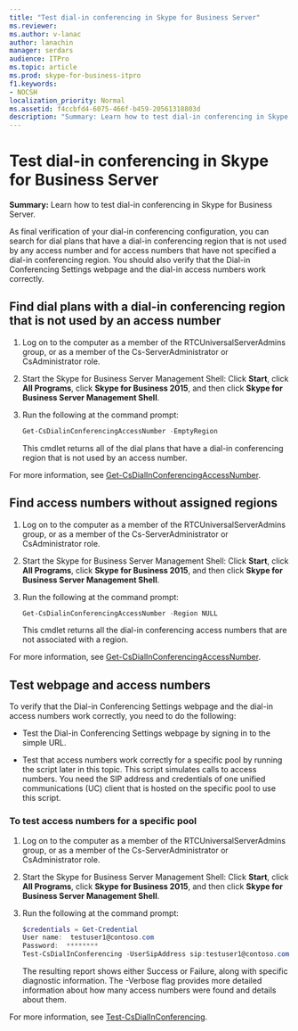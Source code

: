 ```yaml
---
title: "Test dial-in conferencing in Skype for Business Server"
ms.reviewer: 
ms.author: v-lanac
author: lanachin
manager: serdars
audience: ITPro
ms.topic: article
ms.prod: skype-for-business-itpro
f1.keywords:
- NOCSH
localization_priority: Normal
ms.assetid: f4ccbfd4-6075-466f-b459-20561318803d
description: "Summary: Learn how to test dial-in conferencing in Skype for Business Server."
---
```


# Test dial-in conferencing in Skype for Business Server
 
**Summary:** Learn how to test dial-in conferencing in Skype for Business Server.
  
As final verification of your dial-in conferencing configuration, you can search for dial plans that have a dial-in conferencing region that is not used by any access number and for access numbers that have not specified a dial-in conferencing region. You should also verify that the Dial-in Conferencing Settings webpage and the dial-in access numbers work correctly.
  
## Find dial plans with a dial-in conferencing region that is not used by an access number

1. Log on to the computer as a member of the RTCUniversalServerAdmins group, or as a member of the Cs-ServerAdministrator or CsAdministrator role.
    
2. Start the Skype for Business Server Management Shell: Click **Start**, click **All Programs**, click **Skype for Business 2015**, and then click **Skype for Business Server Management Shell**.
    
3. Run the following at the command prompt:
    
   ```PowerShell
   Get-CsDialinConferencingAccessNumber -EmptyRegion
   ```

    This cmdlet returns all of the dial plans that have a dial-in conferencing region that is not used by an access number.
    
For more information, see [Get-CsDialInConferencingAccessNumber](https://docs.microsoft.com/powershell/module/skype/get-csdialinconferencingaccessnumber?view=skype-ps).
  
## Find access numbers without assigned regions

1. Log on to the computer as a member of the RTCUniversalServerAdmins group, or as a member of the Cs-ServerAdministrator or CsAdministrator role.
    
2. Start the Skype for Business Server Management Shell: Click **Start**, click **All Programs**, click **Skype for Business 2015**, and then click **Skype for Business Server Management Shell**.
    
3. Run the following at the command prompt:
    
   ```PowerShell
   Get-CsDialinConferencingAccessNumber -Region NULL
   ```

    This cmdlet returns all the dial-in conferencing access numbers that are not associated with a region.
    
For more information, see [Get-CsDialInConferencingAccessNumber](https://docs.microsoft.com/powershell/module/skype/get-csdialinconferencingaccessnumber?view=skype-ps).
  
## Test webpage and access numbers

To verify that the Dial-in Conferencing Settings webpage and the dial-in access numbers work correctly, you need to do the following:
  
- Test the Dial-in Conferencing Settings webpage by signing in to the simple URL.
    
- Test that access numbers work correctly for a specific pool by running the script later in this topic. This script simulates calls to access numbers. You need the SIP address and credentials of one unified communications (UC) client that is hosted on the specific pool to use this script.
    
### To test access numbers for a specific pool

1. Log on to the computer as a member of the RTCUniversalServerAdmins group, or as a member of the Cs-ServerAdministrator or CsAdministrator role.
    
2. Start the Skype for Business Server Management Shell: Click **Start**, click **All Programs**, click **Skype for Business 2015**, and then click **Skype for Business Server Management Shell**.
    
3. Run the following at the command prompt:
    
   ```PowerShell
   $credentials = Get-Credential
   User name:  testuser1@contoso.com
   Password:  ********
   Test-CsDialInConferencing -UserSipAddress sip:testuser1@contoso.com -UserCredential $credentials -TargetFqdn <serverName>.<domainName>.com -Verbose
   ```

    The resulting report shows either Success or Failure, along with specific diagnostic information. The -Verbose flag provides more detailed information about how many access numbers were found and details about them.
    
For more information, see [Test-CsDialInConferencing](https://docs.microsoft.com/powershell/module/skype/test-csdialinconferencing?view=skype-ps).
  

